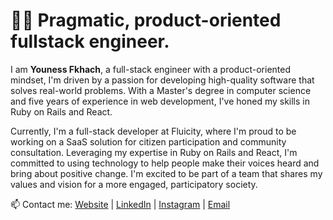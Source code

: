 # 👨‍💻 Pragmatic, product-oriented fullstack engineer.

I am <strong>Youness Fkhach</strong>, a full-stack engineer with a product-oriented mindset, I'm driven by a passion for developing high-quality software that solves real-world problems. With a Master's degree in computer science and five years of experience in web development, I've honed my skills in Ruby on Rails and React.

Currently, I'm a full-stack developer at Fluicity, where I'm proud to be working on a SaaS solution for citizen participation and community consultation. Leveraging my expertise in Ruby on Rails and React, I'm committed to using technology to help people make their voices heard and bring about positive change. I'm excited to be part of a team that shares my values and vision for a more engaged, participatory society.

📫 Contact me: [Website](https://fkhach.me) | [LinkedIn](https://www.linkedin.com/in/youness-fkhach/) | [Instagram](https://www.instagram.com/wild_cryptographer/) | [Email](mailto:youness@fkhach.me)
